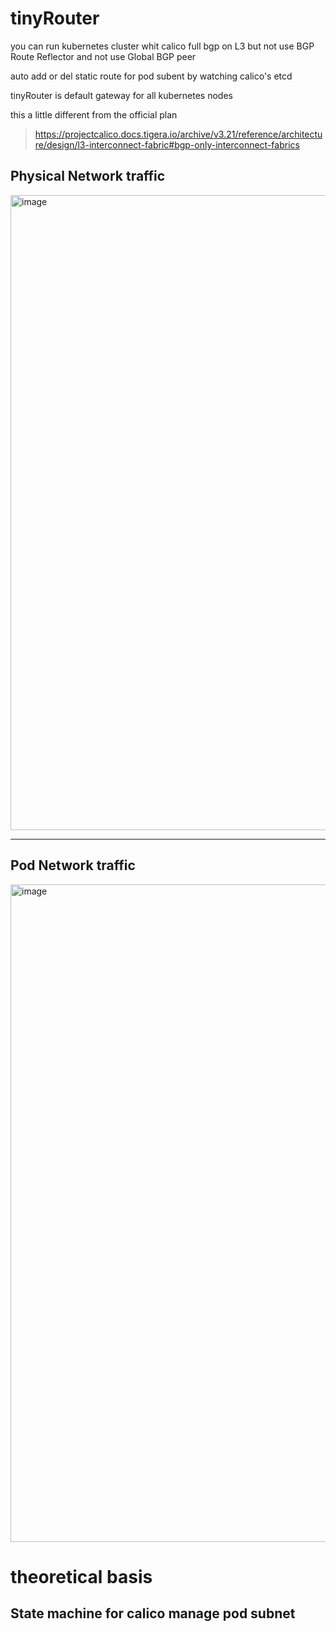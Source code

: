 # tinyRouter

you  can run kubernetes cluster whit calico full bgp on L3  but not use  BGP Route Reflector and  not use Global BGP  peer 

auto add or del static route for pod subent by watching  calico's etcd

tinyRouter is default gateway for all kubernetes nodes


this a little different from the official plan

> https://projectcalico.docs.tigera.io/archive/v3.21/reference/architecture/design/l3-interconnect-fabric#bgp-only-interconnect-fabrics



## Physical Network traffic 


<img width="1016" alt="image" src="https://user-images.githubusercontent.com/47879545/174999103-a26d94e5-57e6-44e3-9898-7d0b324390b4.png">





-----------------



## Pod Network traffic 



<img width="1052" alt="image" src="https://user-images.githubusercontent.com/47879545/175005422-f7b293ab-b3ea-404f-a628-3327c2f0be4e.png">




# theoretical basis


## State machine for calico manage pod subnet 





